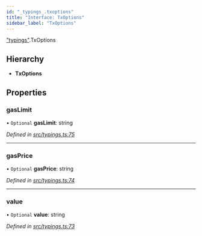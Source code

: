 ```yaml
---
id: "_typings_.txoptions"
title: "Interface: TxOptions"
sidebar_label: "TxOptions"
---
```


["typings"](../modules/_typings_.md).TxOptions

## Hierarchy

* **TxOptions**

## Properties

### gasLimit

• `Optional` **gasLimit**: string

*Defined in [src/typings.ts:75](https://github.com/trustlines-protocol/clientlib/blob/a897659/src/typings.ts#L75)*

___

### gasPrice

• `Optional` **gasPrice**: string

*Defined in [src/typings.ts:74](https://github.com/trustlines-protocol/clientlib/blob/a897659/src/typings.ts#L74)*

___

### value

• `Optional` **value**: string

*Defined in [src/typings.ts:73](https://github.com/trustlines-protocol/clientlib/blob/a897659/src/typings.ts#L73)*
